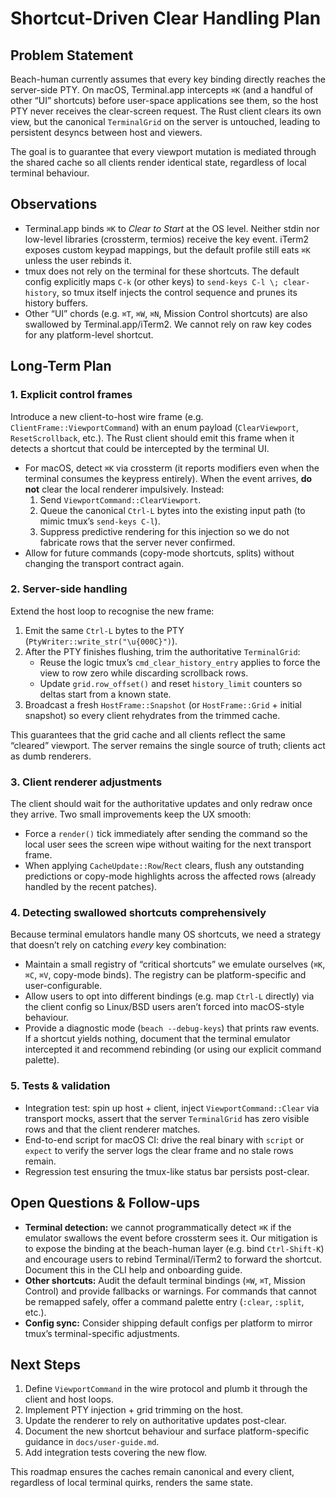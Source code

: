 # Shortcut-Driven Clear Handling Plan

## Problem Statement

Beach-human currently assumes that every key binding directly reaches the
server-side PTY. On macOS, Terminal.app intercepts `⌘K` (and a handful of other
“UI” shortcuts) before user-space applications see them, so the host PTY never
receives the clear-screen request. The Rust client clears its own view, but the
canonical `TerminalGrid` on the server is untouched, leading to persistent
desyncs between host and viewers.

The goal is to guarantee that every viewport mutation is mediated through the
shared cache so all clients render identical state, regardless of local terminal
behaviour.

## Observations

- Terminal.app binds `⌘K` to *Clear to Start* at the OS level. Neither stdin nor
  low-level libraries (crossterm, termios) receive the key event. iTerm2 exposes
  custom keypad mappings, but the default profile still eats `⌘K` unless the
  user rebinds it.
- tmux does not rely on the terminal for these shortcuts. The default config
  explicitly maps `C-k` (or other keys) to `send-keys C-l \; clear-history`, so
  tmux itself injects the control sequence and prunes its history buffers.
- Other “UI” chords (e.g. `⌘T`, `⌘W`, `⌘N`, Mission Control shortcuts) are also
  swallowed by Terminal.app/iTerm2. We cannot rely on raw key codes for any
  platform-level shortcut.

## Long-Term Plan

### 1. Explicit control frames

Introduce a new client-to-host wire frame (e.g. `ClientFrame::ViewportCommand`)
with an enum payload (`ClearViewport`, `ResetScrollback`, etc.). The Rust client
should emit this frame when it detects a shortcut that could be intercepted by
the terminal UI.

- For macOS, detect `⌘K` via crossterm (it reports modifiers even when the
  terminal consumes the keypress entirely). When the event arrives, **do not**
  clear the local renderer impulsively. Instead:
  1. Send `ViewportCommand::ClearViewport`.
  2. Queue the canonical `Ctrl-L` bytes into the existing input path (to mimic
     tmux’s `send-keys C-l`).
  3. Suppress predictive rendering for this injection so we do not fabricate
     rows that the server never confirmed.
- Allow for future commands (copy-mode shortcuts, splits) without changing the
  transport contract again.

### 2. Server-side handling

Extend the host loop to recognise the new frame:

1. Emit the same `Ctrl-L` bytes to the PTY (`PtyWriter::write_str("\u{000C}")`).
2. After the PTY finishes flushing, trim the authoritative `TerminalGrid`:
   - Reuse the logic tmux’s `cmd_clear_history_entry` applies to force the view
     to row zero while discarding scrollback rows.
   - Update `grid.row_offset()` and reset `history_limit` counters so deltas
     start from a known state.
3. Broadcast a fresh `HostFrame::Snapshot` (or `HostFrame::Grid` + initial
   snapshot) so every client rehydrates from the trimmed cache.

This guarantees that the grid cache and all clients reflect the same “cleared”
viewport. The server remains the single source of truth; clients act as dumb
renderers.

### 3. Client renderer adjustments

The client should wait for the authoritative updates and only redraw once they
arrive. Two small improvements keep the UX smooth:

- Force a `render()` tick immediately after sending the command so the local
  user sees the screen wipe without waiting for the next transport frame.
- When applying `CacheUpdate::Row`/`Rect` clears, flush any outstanding
  predictions or copy-mode highlights across the affected rows (already handled
  by the recent patches).

### 4. Detecting swallowed shortcuts comprehensively

Because terminal emulators handle many OS shortcuts, we need a strategy that
doesn’t rely on catching *every* key combination:

- Maintain a small registry of “critical shortcuts” we emulate ourselves
  (`⌘K`, `⌘C`, `⌘V`, copy-mode binds). The registry can be platform-specific and
  user-configurable.
- Allow users to opt into different bindings (e.g. map `Ctrl-L` directly) via
  the client config so Linux/BSD users aren’t forced into macOS-style behaviour.
- Provide a diagnostic mode (`beach --debug-keys`) that prints raw events. If a
  shortcut yields nothing, document that the terminal emulator intercepted it
  and recommend rebinding (or using our explicit command palette).

### 5. Tests & validation

- Integration test: spin up host + client, inject `ViewportCommand::Clear` via
  transport mocks, assert that the server `TerminalGrid` has zero visible rows
  and that the client renderer matches.
- End-to-end script for macOS CI: drive the real binary with `script` or `expect`
  to verify the server logs the clear frame and no stale rows remain.
- Regression test ensuring the tmux-like status bar persists post-clear.

## Open Questions & Follow-ups

- **Terminal detection:** we cannot programmatically detect `⌘K` if the emulator
  swallows the event before crossterm sees it. Our mitigation is to expose the
  binding at the beach-human layer (e.g. bind `Ctrl-Shift-K`) and encourage
  users to rebind Terminal/iTerm2 to forward the shortcut. Document this in the
  CLI help and onboarding guide.
- **Other shortcuts:** Audit the default terminal bindings (`⌘W`, `⌘T`, Mission
  Control) and provide fallbacks or warnings. For commands that cannot be
  remapped safely, offer a command palette entry (`:clear`, `:split`, etc.).
- **Config sync:** Consider shipping default configs per platform to mirror
  tmux’s terminal-specific adjustments.

## Next Steps

1. Define `ViewportCommand` in the wire protocol and plumb it through the client
   and host loops.
2. Implement PTY injection + grid trimming on the host.
3. Update the renderer to rely on authoritative updates post-clear.
4. Document the new shortcut behaviour and surface platform-specific guidance in
   `docs/user-guide.md`.
5. Add integration tests covering the new flow.

This roadmap ensures the caches remain canonical and every client, regardless
of local terminal quirks, renders the same state.
